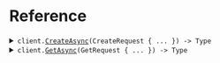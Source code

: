 # Reference
<details><summary><code>client.<a href="/src/SeedValidation/SeedValidationClient.cs">CreateAsync</a>(CreateRequest { ... }) -> Type</code></summary>
<dl>
<dd>

#### 🔌 Usage

<dl>
<dd>

<dl>
<dd>

```csharp
await client.CreateAsync(
    new CreateRequest
    {
        Decimal = 2.2,
        Even = 100,
        Name = "fern",
        Shape = Shape.Square,
    }
);
```
</dd>
</dl>
</dd>
</dl>

#### ⚙️ Parameters

<dl>
<dd>

<dl>
<dd>

**request:** `CreateRequest` 
    
</dd>
</dl>
</dd>
</dl>


</dd>
</dl>
</details>

<details><summary><code>client.<a href="/src/SeedValidation/SeedValidationClient.cs">GetAsync</a>(GetRequest { ... }) -> Type</code></summary>
<dl>
<dd>

#### 🔌 Usage

<dl>
<dd>

<dl>
<dd>

```csharp
await client.GetAsync(
    new GetRequest
    {
        Decimal = 2.2,
        Even = 100,
        Name = "fern",
    }
);
```
</dd>
</dl>
</dd>
</dl>

#### ⚙️ Parameters

<dl>
<dd>

<dl>
<dd>

**request:** `GetRequest` 
    
</dd>
</dl>
</dd>
</dl>


</dd>
</dl>
</details>
